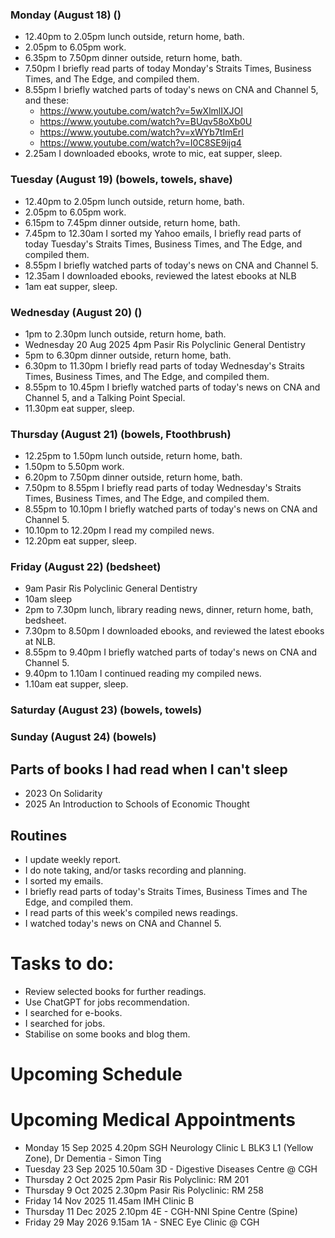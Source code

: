 ### Monday (August 18) ()
- 12.40pm to 2.05pm lunch outside, return home, bath.
- 2.05pm to 6.05pm work.
- 6.35pm to 7.50pm dinner outside, return home, bath.
- 7.50pm I briefly read parts of today Monday's Straits Times, Business Times, and The Edge, and compiled them.
- 8.55pm I briefly watched parts of today's news on CNA and Channel 5, and these:
    - https://www.youtube.com/watch?v=5wXlmlIXJOI
    - https://www.youtube.com/watch?v=BUqv58oXb0U
    - https://www.youtube.com/watch?v=xWYb7tImErI
    - https://www.youtube.com/watch?v=I0C8SE9ijq4
- 2.25am I downloaded ebooks, wrote to mic, eat supper, sleep.

### Tuesday (August 19) (bowels, towels, shave)
- 12.40pm to 2.05pm lunch outside, return home, bath.
- 2.05pm to 6.05pm work.
- 6.15pm to 7.45pm dinner outside, return home, bath.
- 7.45pm to 12.30am I sorted my Yahoo emails, I briefly read parts of today Tuesday's Straits Times, Business Times, and The Edge, and compiled them.
- 8.55pm I briefly watched parts of today's news on CNA and Channel 5.
- 12.35am I downloaded ebooks, reviewed the latest ebooks at NLB
- 1am eat supper, sleep.

### Wednesday (August 20) ()
- 1pm to 2.30pm lunch outside, return home, bath.
- Wednesday 20 Aug 2025 4pm Pasir Ris Polyclinic General Dentistry
- 5pm to 6.30pm dinner outside, return home, bath.
- 6.30pm to 11.30pm I briefly read parts of today Wednesday's Straits Times, Business Times, and The Edge, and compiled them.
- 8.55pm to 10.45pm I briefly watched parts of today's news on CNA and Channel 5, and a Talking Point Special.
- 11.30pm eat supper, sleep.

### Thursday (August 21) (bowels, Ftoothbrush)
- 12.25pm to 1.50pm lunch outside, return home, bath.
- 1.50pm to 5.50pm work.
- 6.20pm to 7.50pm dinner outside, return home, bath.
- 7.50pm to 8.55pm I briefly read parts of today Wednesday's Straits Times, Business Times, and The Edge, and compiled them.
- 8.55pm to 10.10pm I briefly watched parts of today's news on CNA and Channel 5.
- 10.10pm to 12.20pm I read my compiled news.
- 12.20pm eat supper, sleep.

### Friday (August 22) (bedsheet)
- 9am Pasir Ris Polyclinic General Dentistry
- 10am sleep
- 2pm to 7.30pm lunch, library reading news, dinner, return home, bath, bedsheet.
- 7.30pm to 8.50pm I downloaded ebooks, and reviewed the latest ebooks at NLB.
- 8.55pm to 9.40pm I briefly watched parts of today's news on CNA and Channel 5.
- 9.40pm to 1.10am I continued reading my compiled news.
- 1.10am eat supper, sleep.

### Saturday (August 23) (bowels, towels)


### Sunday (August 24) (bowels)



## Parts of books I had read when I can't sleep
- 2023 On Solidarity
- 2025 An Introduction to Schools of Economic Thought



## Routines
- I update weekly report.
- I do note taking, and/or tasks recording and planning.
- I sorted my emails.
- I briefly read parts of today's Straits Times, Business Times and The Edge, and compiled them.
- I read parts of this week's compiled news readings.
- I watched today's news on CNA and Channel 5.

# Tasks to do:
- Review selected books for further readings.
- Use ChatGPT for jobs recommendation.
- I searched for e-books.
- I searched for jobs.
- Stabilise on some books and blog them.

# Upcoming Schedule

# Upcoming Medical Appointments
- Monday 15 Sep 2025 4.20pm SGH Neurology Clinic L BLK3 L1 (Yellow Zone), Dr Dementia - Simon Ting
- Tuesday 23 Sep 2025 10.50am 3D - Digestive Diseases Centre @ CGH
- Thursday 2 Oct 2025 2pm Pasir Ris Polyclinic: RM 201
- Thursday 9 Oct 2025 2.30pm Pasir Ris Polyclinic: RM 258
- Friday 14 Nov 2025 11.45am IMH Clinic B
- Thursday 11 Dec 2025 2.10pm 4E - CGH-NNI Spine Centre (Spine)
- Friday 29 May 2026 9.15am 1A - SNEC Eye Clinic @ CGH


